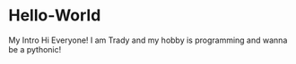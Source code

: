 # Hello-World
My Intro
Hi Everyone! I am Trady and my hobby is programming and wanna be a pythonic!
